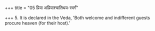 +++
title = "05 प्रिया अप्रियाश्चातिथयः स्वर्गं"

+++
5. It is declared in the Veda, 'Both welcome and indifferent guests procure heaven (for their host).'
